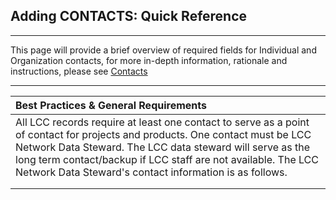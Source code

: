 ## Adding CONTACTS: Quick Reference

---

This page will provide a brief overview of required fields for Individual and Organization contacts, for more in-depth information, rationale and instructions, please see [Contacts](/contacts.md)

---

| Best Practices & General Requirements |
| :--- |
| All LCC records require at least one contact to serve as a point of contact for projects and products. One contact must be LCC Network Data Steward. The LCC data steward will serve as the long term contact/backup if LCC staff are not available. The LCC Network Data Steward's contact information is as follows. |
|  |
|  |

|  |  |
| :--- | :--- |




